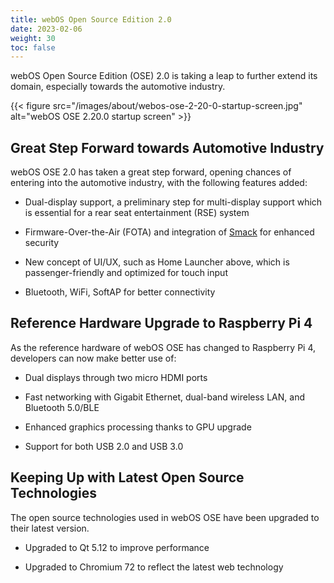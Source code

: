 ```yaml
---
title: webOS Open Source Edition 2.0
date: 2023-02-06
weight: 30
toc: false
---
```


webOS Open Source Edition (OSE) 2.0 is taking a leap to further extend its domain, especially towards the automotive industry.

{{< figure src="/images/about/webos-ose-2-20-0-startup-screen.jpg" alt="webOS OSE 2.20.0 startup screen" >}}

## Great Step Forward towards Automotive Industry

webOS OSE 2.0 has taken a great step forward, opening chances of entering into the automotive industry, with the following features added:

* Dual-display support, a preliminary step for multi-display support which is essential for a rear seat entertainment (RSE) system

* Firmware-Over-the-Air (FOTA) and integration of [Smack](https://en.wikipedia.org/wiki/Smack_(software)) for enhanced security

* New concept of UI/UX, such as Home Launcher above, which is passenger-friendly and optimized for touch input

* Bluetooth, WiFi, SoftAP for better connectivity

## Reference Hardware Upgrade to Raspberry Pi 4

As the reference hardware of webOS OSE has changed to Raspberry Pi 4, developers can now make better use of:

* Dual displays through two micro HDMI ports

* Fast networking with Gigabit Ethernet, dual-band wireless LAN, and Bluetooth 5.0/BLE

* Enhanced graphics processing thanks to GPU upgrade

* Support for both USB 2.0 and USB 3.0

## Keeping Up with Latest Open Source Technologies

The open source technologies used in webOS OSE have been upgraded to their latest version.

* Upgraded to Qt 5.12 to improve performance

* Upgraded to Chromium 72 to reflect the latest web technology

